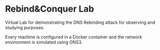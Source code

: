 # Rebind&Conquer Lab

Virtual Lab for demonstrating the DNS Rebinding attack for observing and studying purposes.

Every machine is configured in a Docker container and the network environment is simulated using GNS3.

